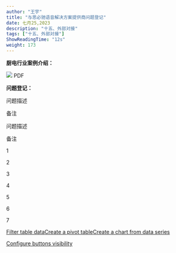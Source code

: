 ```yaml
---
author: "王宇"
title: "与思必驰语音解决方案提供商问题登记"
date: 七月25,2023
description: "十五、外部对接"
tags: ["十五、外部对接"]
ShowReadingTime: "12s"
weight: 173
---
```

**厨电行业案例介绍：**

 [![](/rest/documentConversion/latest/conversion/thumbnail/105268697/1)](/download/attachments/105268670/08.07%E6%80%9D%E5%BF%85%E9%A9%B0%E6%99%BA%E8%83%BD%E7%99%BD%E7%94%B5%E8%A7%A3%E5%86%B3%E6%96%B9%E6%A1%88.pdf?version=1&modificationDate=1690249738714&api=v2) PDF

**问题登记：**

  

问题描述

备注

  

  

问题描述

备注

  

1

  

  

  

2

  

  

  

3

  

  

  

4

  

  

  

5

  

  

  

6

  

  

  

7

  

  

  

[Filter table data](#)[Create a pivot table](#)[Create a chart from data series](#)

[Configure buttons visibility](/users/tfac-settings.action)